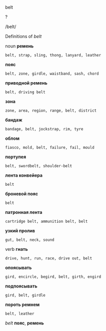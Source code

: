 belt

?

/belt/

Definitions of _belt_

noun
**ремень**

    belt, strap, sling, thong, lanyard, leather
**пояс**

    belt, zone, girdle, waistband, sash, chord
**приводной ремень**

    belt, driving belt
**зона**

    zone, area, region, range, belt, district
**бандаж**

    bandage, belt, jockstrap, rim, tyre
**облом**

    fiasco, mold, belt, failure, fail, mould
**портупея**

    belt, swordbelt, shoulder-belt
**лента конвейера**

    belt
**броневой пояс**

    belt
**патронная лента**

    cartridge belt, ammunition belt, belt
**узкий пролив**

    gut, belt, neck, sound

verb
**гнать**

    drive, hunt, run, race, drive out, belt
**опоясывать**

    gird, encircle, begird, belt, girth, engird
**подпоясывать**

    gird, belt, girdle
**пороть ремнем**

    belt, leather

_belt_
**пояс**, **ремень**